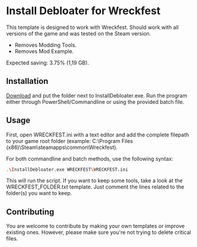 # Install Debloater for Wreckfest

This template is designed to work with Wreckfest. Should work with all versions of the game and was tested on the Steam version. 
- Removes Modding Tools.
- Removes Mod Example.

Expected saving: 3.75% (1,19 GB).

## Installation

[Download](https://github.com/neatodev/InstallDebloater/blob/main/templates/WRECKFEST/WRECKFEST.zip) and put the folder next to InstallDebloater.exe. Run the program either through PowerShell/Commandline or using the provided batch file.

## Usage

First, open WRECKFEST.ini with a text editor and add the complete filepath to your game root folder (example: C:\Program Files (x86)\Steam\steamapps\common\Wreckfest).

For both commandline and batch methods, use the following syntax:

```bash
.\InstallDebloater.exe WRECKFEST\WRECKFEST.ini
```
This will run the script.
If you want to keep some tools, take a look at the WRECKFEST_FOLDER.txt template. Just comment the lines related to the folder(s) you want to keep. 

## Contributing
You are welcome to contribute by making your own templates or improve existing ones. However, please make sure you're not trying to delete critical files. 
